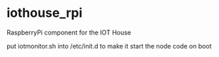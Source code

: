 # iothouse_rpi
RaspberryPi component for the IOT House

put iotmonitor.sh into /etc/init.d to make it start the node code on boot
